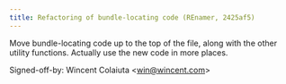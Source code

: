 ```yaml
---
title: Refactoring of bundle-locating code (REnamer, 2425af5)
---
```


Move bundle-locating code up to the top of the file, along with the other utility functions. Actually use the new code in more places.

Signed-off-by: Wincent Colaiuta &lt;win@wincent.com&gt;
